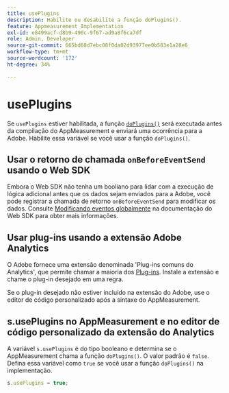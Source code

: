 ```yaml
---
title: usePlugins
description: Habilite ou desabilite a função doPlugins().
feature: Appmeasurement Implementation
exl-id: e8499acf-d8b9-490c-9f67-ad9a8f6ca7df
role: Admin, Developer
source-git-commit: 665bd68d7ebc08f0da02d93977ee0b583e1a28e6
workflow-type: tm+mt
source-wordcount: '172'
ht-degree: 34%

---
```


# usePlugins

Se `usePlugins` estiver habilitada, a função [`doPlugins()`](../functions/doplugins.md) será executada antes da compilação do AppMeasurement e enviará uma ocorrência para a Adobe. Habilite essa variável se você usar a função `doPlugins()`.

## Usar o retorno de chamada `onBeforeEventSend` usando o Web SDK

Embora o Web SDK não tenha um booliano para lidar com a execução de lógica adicional antes que os dados sejam enviados para a Adobe, você pode registrar a chamada de retorno `onBeforeEventSend` para modificar os dados. Consulte [Modificando eventos globalmente](https://experienceleague.adobe.com/docs/experience-platform/edge/fundamentals/tracking-events.html#modifying-events-globally) na documentação do Web SDK para obter mais informações.

## Usar plug-ins usando a extensão Adobe Analytics

O Adobe fornece uma extensão denominada &#39;Plug-ins comuns do Analytics&#39;, que permite chamar a maioria dos [Plug-ins](../plugins/impl-plugins.md). Instale a extensão e chame o plug-in desejado em uma regra.

Se o plug-in desejado não estiver incluído na extensão do Adobe, use o editor de código personalizado após a sintaxe do AppMeasurement.

## s.usePlugins no AppMeasurement e no editor de código personalizado da extensão do Analytics

A variável `s.usePlugins` é do tipo booleano e determina se o AppMeasurement chama a função `doPlugins()`. O valor padrão é `false`. Defina essa variável como `true` se você usar a função `doPlugins()` na implementação.

```js
s.usePlugins = true;
```
